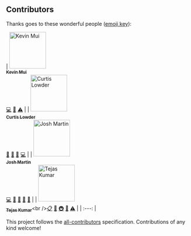 ## Contributors

Thanks goes to these wonderful people ([emoji key](https://github.com/all-contributors/all-contributors#emoji-key)):

<!-- ALL-CONTRIBUTORS-LIST:START - Do not remove or modify this section -->
<!-- prettier-ignore -->
| [<img src="https://avatars2.githubusercontent.com/u/17896701?v=4" width="100px;" alt="Kevin Mui"/><br /><sub><b>Kevin Mui</b></sub>](http://pages.cs.wisc.edu/~mui/)<br />[💻](https://github.com/cwlowder/hyper-orama/commits?author=kmui2 "Code") [👀](#review-kmui2 "Reviewed Pull Requests") [⚠️](https://github.com/cwlowder/hyper-orama/commits?author=kmui2 "Tests") |
| [<img src="https://avatars2.githubusercontent.com/u/17357997?v=4" width="100px;" alt="Curtis Lowder"/><br /><sub><b>Curtis Lowder</b></sub>](https://github.com/cwlowder)<br />[📖](https://github.com/cwlowder/hyper-orama/commits?author=cwlowder "Documentation") [🤔](#ideas-cwlowder "Ideas, Planning, & Feedback") [🐛](https://github.com/cwlowder/hyper-orama/issues?q=author%3Acwlowder "Bug reports") [💻](https://github.com/cwlowder/hyper-orama/commits?author=cwlowder "Code") |
| [<img src="https://avatars0.githubusercontent.com/u/8135112?v=4" width="100px;" alt="Josh Martin"/><br /><sub><b>Josh Martin</b></sub>](https://cjoshmartin.com)<br />[💻](https://github.com/cwlowder/hyper-orama/commits?author=cjoshmartin "Code") [💬](#question-cjoshmartin "Answering Questions") [🐛](https://github.com/cwlowder/hyper-orama/issues?q=author%3Acjoshmartin "Bug reports") [📖](https://github.com/cwlowder/hyper-orama/commits?author=cjoshmartin "Documentation") [🚧](#maintenance-cjoshmartin "Maintenance") |
| [<img src="https://avatars1.githubusercontent.com/u/9947422?v=4" width="100px;" alt="Tejas Kumar"/><br /><sub><b>Tejas Kumar</b></sub>](https://twitter.com/tejaskumar_)<br />[📋](#eventOrganizing-TejasQ "Event Organizing") [🤔](#ideas-TejasQ "Ideas, Planning, & Feedback") [🚇](#infra-TejasQ "Infrastructure (Hosting, Build-Tools, etc)") [👀](#review-TejasQ "Reviewed Pull Requests") [⚠️](https://github.com/cwlowder/hyper-orama/commits?author=TejasQ "Tests") |
| :---: |
<!-- ALL-CONTRIBUTORS-LIST:END -->

This project follows the [all-contributors](https://github.com/all-contributors/all-contributors) specification. Contributions of any kind welcome!